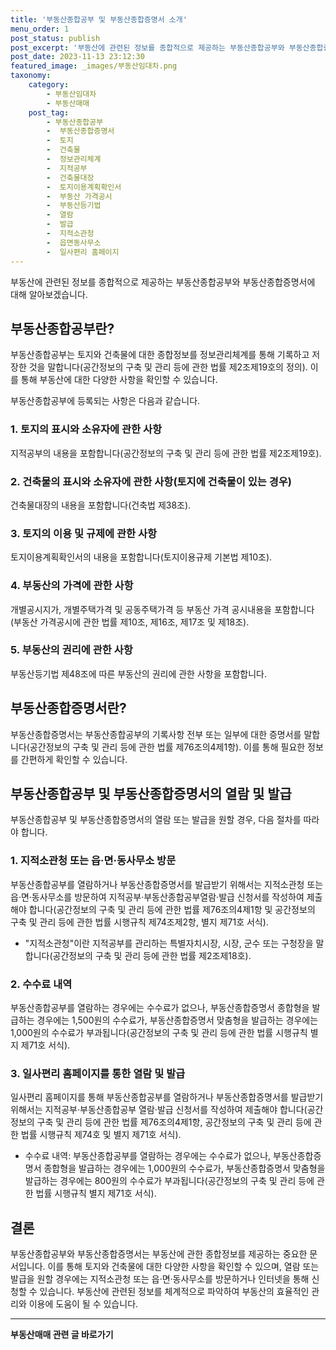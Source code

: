```yaml
---
title: '부동산종합공부 및 부동산종합증명서 소개'
menu_order: 1
post_status: publish
post_excerpt: '부동산에 관련된 정보를 종합적으로 제공하는 부동산종합공부와 부동산종합증명서에 대해 알아보겠습니다.'
post_date: 2023-11-13 23:12:30
featured_image: _images/부동산임대차.png
taxonomy:
    category:
        - 부동산임대차
        - 부동산매매
    post_tag:
        - 부동산종합공부
        -  부동산종합증명서
        -  토지
        -  건축물
        -  정보관리체계
        -  지적공부
        -  건축물대장
        -  토지이용계획확인서
        -  부동산 가격공시
        -  부동산등기법
        -  열람
        -  발급
        -  지적소관청
        -  읍면동사무소
        -  일사편리 홈페이지
---
```



부동산에 관련된 정보를 종합적으로 제공하는 부동산종합공부와 부동산종합증명서에 대해 알아보겠습니다.

## 부동산종합공부란?

부동산종합공부는 토지와 건축물에 대한 종합정보를 정보관리체계를 통해 기록하고 저장한 것을 말합니다(공간정보의 구축 및 관리 등에 관한 법률 제2조제19호의 정의). 이를 통해 부동산에 대한 다양한 사항을 확인할 수 있습니다.

부동산종합공부에 등록되는 사항은 다음과 같습니다.

### 1. 토지의 표시와 소유자에 관한 사항

지적공부의 내용을 포함합니다(공간정보의 구축 및 관리 등에 관한 법률 제2조제19호).

### 2. 건축물의 표시와 소유자에 관한 사항(토지에 건축물이 있는 경우)

건축물대장의 내용을 포함합니다(건축법 제38조).

### 3. 토지의 이용 및 규제에 관한 사항

토지이용계획확인서의 내용을 포함합니다(토지이용규제 기본법 제10조).

### 4. 부동산의 가격에 관한 사항

개별공시지가, 개별주택가격 및 공동주택가격 등 부동산 가격 공시내용을 포함합니다(부동산 가격공시에 관한 법률 제10조, 제16조, 제17조 및 제18조).

### 5. 부동산의 권리에 관한 사항

부동산등기법 제48조에 따른 부동산의 권리에 관한 사항을 포함합니다.

## 부동산종합증명서란?

부동산종합증명서는 부동산종합공부의 기록사항 전부 또는 일부에 대한 증명서를 말합니다(공간정보의 구축 및 관리 등에 관한 법률 제76조의4제1항). 이를 통해 필요한 정보를 간편하게 확인할 수 있습니다.

## 부동산종합공부 및 부동산종합증명서의 열람 및 발급

부동산종합공부 및 부동산종합증명서의 열람 또는 발급을 원할 경우, 다음 절차를 따라야 합니다.

### 1. 지적소관청 또는 읍·면·동사무소 방문

부동산종합공부를 열람하거나 부동산종합증명서를 발급받기 위해서는 지적소관청 또는 읍·면·동사무소를 방문하여 지적공부·부동산종합공부열람·발급 신청서를 작성하여 제출해야 합니다(공간정보의 구축 및 관리 등에 관한 법률 제76조의4제1항 및 공간정보의 구축 및 관리 등에 관한 법률 시행규칙 제74조제2항, 별지 제71호 서식).

- "지적소관청"이란 지적공부를 관리하는 특별자치시장, 시장, 군수 또는 구청장을 말합니다(공간정보의 구축 및 관리 등에 관한 법률 제2조제18호).

### 2. 수수료 내역

부동산종합공부를 열람하는 경우에는 수수료가 없으나, 부동산종합증명서 종합형을 발급하는 경우에는 1,500원의 수수료가, 부동산종합증명서 맞춤형을 발급하는 경우에는 1,000원의 수수료가 부과됩니다(공간정보의 구축 및 관리 등에 관한 법률 시행규칙 별지 제71호 서식).

### 3. 일사편리 홈페이지를 통한 열람 및 발급

일사편리 홈페이지를 통해 부동산종합공부를 열람하거나 부동산종합증명서를 발급받기 위해서는 지적공부·부동산종합공부 열람·발급 신청서를 작성하여 제출해야 합니다(공간정보의 구축 및 관리 등에 관한 법률 제76조의4제1항, 공간정보의 구축 및 관리 등에 관한 법률 시행규칙 제74호 및 별지 제71호 서식).

- 수수료 내역: 부동산종합공부를 열람하는 경우에는 수수료가 없으나, 부동산종합증명서 종합형을 발급하는 경우에는 1,000원의 수수료가, 부동산종합증명서 맞춤형을 발급하는 경우에는 800원의 수수료가 부과됩니다(공간정보의 구축 및 관리 등에 관한 법률 시행규칙 별지 제71호 서식).

## 결론

부동산종합공부와 부동산종합증명서는 부동산에 관한 종합정보를 제공하는 중요한 문서입니다. 이를 통해 토지와 건축물에 대한 다양한 사항을 확인할 수 있으며, 열람 또는 발급을 원할 경우에는 지적소관청 또는 읍·면·동사무소를 방문하거나 인터넷을 통해 신청할 수 있습니다. 부동산에 관련된 정보를 체계적으로 파악하여 부동산의 효율적인 관리와 이용에 도움이 될 수 있습니다.
<!-- wp:separator -->
<hr class="wp-block-separator has-alpha-channel-opacity"/>
<!-- /wp:separator -->

<!-- wp:group {"backgroundColor":"base","layout":{"type":"constrained"}} -->
<div class="wp-block-group has-base-background-color has-background"><!-- wp:paragraph {"align":"center","fontSize":"medium"} -->
<p class="has-text-align-center has-large-font-size"><strong>부동산매매 관련 글 바로가기</strong></p>
<!-- /wp:paragraph -->


<!-- wp:latest-posts
{"categories":[{"id":22715,"count":19,"description":"","link":"https://uknowlaw.com/category/%eb%b6%80%eb%8f%99%ec%82%b0%eb%a7%a4%eb%a7%a4/","name":"부동산매매","slug":"부동산매매","taxonomy":"category","parent":0,"meta":[],"_links":{"self":[{"href":"https://uknowlaw.com/wp-json/wp/v2/categories/22715"}],"collection":[{"href":"https://uknowlaw.com/wp-json/wp/v2/categories"}],"about":[{"href":"https://uknowlaw.com/wp-json/wp/v2/taxonomies/category"}],"wp:post_type":[{"href":"https://uknowlaw.com/wp-json/wp/v2/posts?categories=22715"}],"curies":[{"name":"wp","href":"https://api.w.org/{rel}","templated":true}]}}],"postsToShow":100,"excerptLength":28,"postLayout":"grid","columns":2,"featuredImageAlign":"left","featuredImageSizeSlug":"large","fontSize":"small"} /--></div>
<!-- /wp:group -->